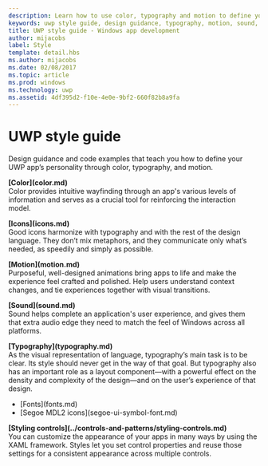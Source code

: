 ```yaml
---
description: Learn how to use color, typography and motion to define your UWP app’s personality with Windows Dev Center UWP style guide.
keywords: uwp style guide, design guidance, typography, motion, sound, motion, app development
title: UWP style guide - Windows app development
author: mijacobs
label: Style
template: detail.hbs
ms.author: mijacobs
ms.date: 02/08/2017
ms.topic: article
ms.prod: windows
ms.technology: uwp
ms.assetid: 4df395d2-f10e-4e0e-9bf2-660f82b8a9fa
---
```

# UWP style guide

<link rel="stylesheet" href="https://az835927.vo.msecnd.net/sites/uwp/Resources/css/custom.css"> 

<p>Design guidance and code examples that teach you how to define your UWP app’s personality through color, typography, and motion.</p>

<div class="side-by-side">
<div class="side-by-side-content">
  <div class="side-by-side-content-left">
   <p><b>[Color](color.md)</b><br/>
   Color provides intuitive wayfinding through an app's various levels of information and serves as a crucial tool for reinforcing the interaction model.</p>
  </div>
  <div class="side-by-side-content-right">
   <p><b>[Icons](icons.md)</b><br/>
   Good icons harmonize with typography and with the rest of the design language. They don’t mix metaphors, and they communicate only what’s needed, as speedily and simply as possible.</p>
  </div>
</div>
</div>

<div class="side-by-side">
<div class="side-by-side-content">
  <div class="side-by-side-content-left">
   <p><b>[Motion](motion.md)</b><br/>
   Purposeful, well-designed animations bring apps to life and make the experience feel crafted and polished. Help users understand context changes, and tie experiences together with visual transitions.</p>
  </div>
  <div class="side-by-side-content-right">
   <p><b>[Sound](sound.md)</b><br/>
   Sound helps complete an application's user experience, and gives them that extra audio edge they need to match the feel of Windows across all platforms.</p>
  </div>
</div>
</div>

<div class="side-by-side">
<div class="side-by-side-content">
  <div class="side-by-side-content-left">
   <p><b>[Typography](typography.md)</b><br/>
   As the visual representation of language, typography’s main task is to be clear. Its style should never get in the way of that goal. But typography also has an important role as a layout component—with a powerful effect on the density and complexity of the design—and on the user’s experience of that design.</p>
   <div class="uwpd-no-bullet-list">
   <ul>
    <li>[Fonts](fonts.md)</li>
    <li>[Segoe MDL2 icons](segoe-ui-symbol-font.md)</li>
   </ul>
   </div>
  </div>
  
  
  <div class="side-by-side-content-right">
   <p><b>[Styling controls](../controls-and-patterns/styling-controls.md)</b><br/>
   You can customize the appearance of your apps in many ways by using the XAML framework. Styles let you set control properties and reuse those settings for a consistent appearance across multiple controls.</p>
  </div>
</div>
</div>

